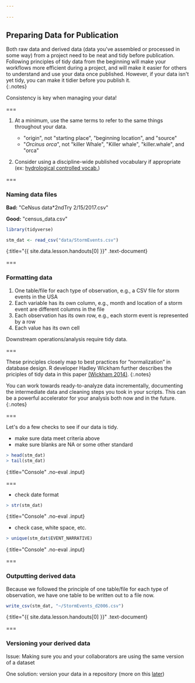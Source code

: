 ```yaml
---
 
---
```


## Preparing Data for Publication

Both raw data and derived data (data you've assembled or processed in some way) from a project need to be neat and tidy before publication.  Following principles of tidy data from the beginning will make your workflows more efficient during a project, and will make it easier for others to understand and use your data once published.  However, if your data isn't yet tidy, you can make it tidier before you publish it.  
{:.notes} 

Consistency is key when managing your data!

===

1. At a minimum, use the same terms to refer to the same things throughout your data.

   - "origin", not "starting place", "beginning location", and "source"
   - "*Orcinus orca*", not "killer Whale", "Killer whale", "killer.whale", and "orca"

2. Consider using a discipline-wide published vocabulary if appropriate (ex: [hydrological controlled vocab.](http://vocabulary.odm2.org/))

===

### Naming data files 

__Bad:__  "CeNsus data*2ndTry 2/15/2017.csv"   

__Good:__  "census_data.csv"  



~~~r
library(tidyverse)

stm_dat <- read_csv("data/StormEvents.csv")
~~~
{:title="{{ site.data.lesson.handouts[0] }}" .text-document}


===

### Formatting data

1. One table/file for each type of observation, e.g., a CSV file for storm events in the USA 
2. Each variable has its own column, e.g., month and location of a storm event are different columns in the file
3. Each observation has its own row, e.g., each storm event is represented by a row
4. Each value has its own cell

Downstream operations/analysis require tidy data.  

===

These principles closely map to best practices for “normalization” in database design.  R developer Hadley Wickham further describes the priciples of tidy data in this paper [(Wickham 2014)](http://www.jstatsoft.org/v59/i10/paper). 
{:.notes}

You can work towards ready-to-analyze data incrementally, documenting the intermediate data and cleaning steps you took in your scripts.  This can be a powerful accelerator for your analysis both now and in the future.  
{:.notes}

===

Let's do a few checks to see if our data is tidy.

 - make sure data meet criteria above
 - make sure blanks are NA or some other standard
 


~~~r
> head(stm_dat)
> tail(stm_dat)
~~~
{:title="Console" .no-eval .input}


=== 

 - check date format


~~~r
> str(stm_dat)    
~~~
{:title="Console" .no-eval .input}


 - check case, white space, etc.  


~~~r
> unique(stm_dat$EVENT_NARRATIVE)    
~~~
{:title="Console" .no-eval .input}


===
    
### Outputting derived data 
    
Because we followed the principle of one table/file for each type of observation, 
we have one table to be written out to a file now.  



~~~r
write_csv(stm_dat, "~/StormEvents_d2006.csv")
~~~
{:title="{{ site.data.lesson.handouts[0] }}" .text-document}


===
    
### Versioning your derived data

Issue: Making sure you and your collaborators are using the same version of a dataset

One solution: version your data in a repository (more on this [later](#versioning-data))



